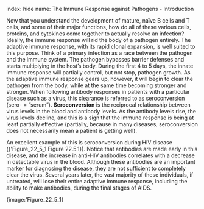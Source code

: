 index: hide
name: The Immune Response against Pathogens - Introduction

Now that you understand the development of mature, naïve B cells and T cells, and some of their major functions, how do all of these various cells, proteins, and cytokines come together to actually resolve an infection? Ideally, the immune response will rid the body of a pathogen entirely. The adaptive immune response, with its rapid clonal expansion, is well suited to this purpose. Think of a primary infection as a race between the pathogen and the immune system. The pathogen bypasses barrier defenses and starts multiplying in the host’s body. During the first 4 to 5 days, the innate immune response will partially control, but not stop, pathogen growth. As the adaptive immune response gears up, however, it will begin to clear the pathogen from the body, while at the same time becoming stronger and stronger. When following antibody responses in patients with a particular disease such as a virus, this clearance is referred to as seroconversion (sero- = “serum”).  **Seroconversion** is the reciprocal relationship between virus levels in the blood and antibody levels. As the antibody levels rise, the virus levels decline, and this is a sign that the immune response is being at least partially effective (partially, because in many diseases, seroconversion does not necessarily mean a patient is getting well).

An excellent example of this is seroconversion during HIV disease ({'Figure_22_5_1 Figure 22.5.1}). Notice that antibodies are made early in this disease, and the increase in anti-HIV antibodies correlates with a decrease in detectable virus in the blood. Although these antibodies are an important marker for diagnosing the disease, they are not sufficient to completely clear the virus. Several years later, the vast majority of these individuals, if untreated, will lose their entire adaptive immune response, including the ability to make antibodies, during the final stages of AIDS.


{image:'Figure_22_5_1}
        
